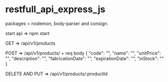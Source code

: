 # restfull_api_express_js

packages = nodemon, body-parser and consign.

start api => npm start

GET => /api/v1/products

POST => /api/v1/products/ + req body {
    "code": "",
    "name": "",
    "unitPrice": "",
    "description": "",
    "fabricationDate": "",
    "expirationDate": "",
    "inStock": ""
}

DELETE AND PUT => /api/v1/products/:productId
